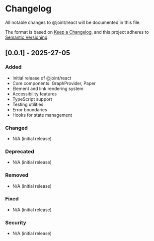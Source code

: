 # Changelog

All notable changes to @joint/react will be documented in this file.

The format is based on [Keep a Changelog](https://keepachangelog.com/en/1.0.0/),
and this project adheres to [Semantic Versioning](https://semver.org/spec/v2.0.0.html).

## [0.0.1] - 2025-27-05

### Added
- Initial release of @joint/react
- Core components: GraphProvider, Paper
- Element and link rendering system
- Accessibility features
- TypeScript support
- Testing utilities
- Error boundaries
- Hooks for state management

### Changed
- N/A (initial release)

### Deprecated
- N/A (initial release)

### Removed
- N/A (initial release)

### Fixed
- N/A (initial release)

### Security
- N/A (initial release)

